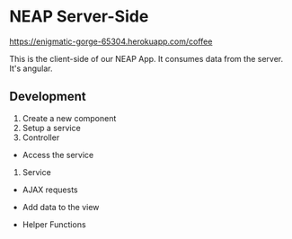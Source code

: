 # NEAP Server-Side

https://enigmatic-gorge-65304.herokuapp.com/coffee

This is the client-side of our NEAP App. It consumes data from the server. It's angular.

## Development

1. Create a new component
1. Setup a service
1. Controller
  - Access the service
1. Service
  - AJAX requests

  
  - Add data to the view

   - Helper Functions
